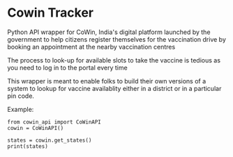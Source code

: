 # Cowin Tracker

Python API wrapper for CoWin, India's digital platform launched by the government to help citizens register themselves
for the vaccination drive by booking an appointment at the nearby vaccination centres

The process to look-up for available slots to take the vaccine is tedious as you need to log in to the portal every time

This wrapper is meant to enable folks to build their own versions of a system to lookup for vaccine availablity either
in a district or in a particular pin code.

Example:

```
from cowin_api import CoWinAPI
cowin = CoWinAPI()

states = cowin.get_states()
print(states)
```
